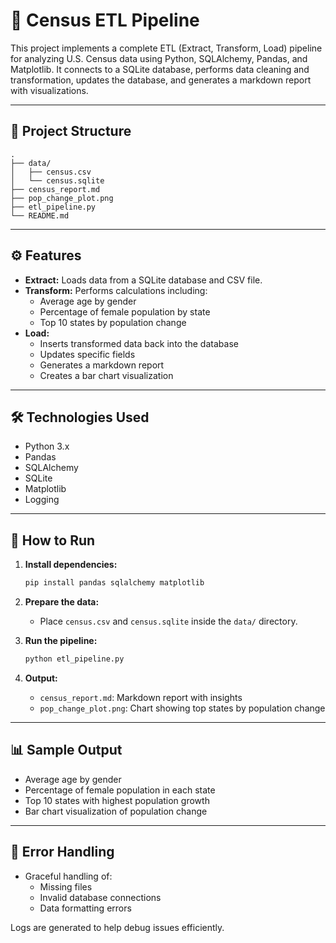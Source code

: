 
# 🧮 Census ETL Pipeline

This project implements a complete ETL (Extract, Transform, Load) pipeline for analyzing U.S. Census data using Python, SQLAlchemy, Pandas, and Matplotlib. It connects to a SQLite database, performs data cleaning and transformation, updates the database, and generates a markdown report with visualizations.

---

## 📁 Project Structure

```
.
├── data/
│   ├── census.csv
│   └── census.sqlite
├── census_report.md
├── pop_change_plot.png
├── etl_pipeline.py
└── README.md
```

---

## ⚙️ Features

- **Extract:** Loads data from a SQLite database and CSV file.
- **Transform:** Performs calculations including:
  - Average age by gender
  - Percentage of female population by state
  - Top 10 states by population change
- **Load:**
  - Inserts transformed data back into the database
  - Updates specific fields
  - Generates a markdown report
  - Creates a bar chart visualization

---

## 🛠️ Technologies Used

- Python 3.x
- Pandas
- SQLAlchemy
- SQLite
- Matplotlib
- Logging

---

## 🧪 How to Run

1. **Install dependencies:**

   ```bash
   pip install pandas sqlalchemy matplotlib
   ```

2. **Prepare the data:**
   - Place `census.csv` and `census.sqlite` inside the `data/` directory.

3. **Run the pipeline:**

   ```bash
   python etl_pipeline.py
   ```

4. **Output:**
   - `census_report.md`: Markdown report with insights
   - `pop_change_plot.png`: Chart showing top states by population change

---

## 📊 Sample Output

- Average age by gender
- Percentage of female population in each state
- Top 10 states with highest population growth
- Bar chart visualization of population change

---

## 🚨 Error Handling

- Graceful handling of:
  - Missing files
  - Invalid database connections
  - Data formatting errors

Logs are generated to help debug issues efficiently.

